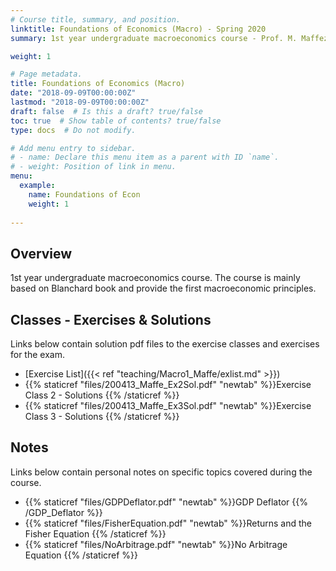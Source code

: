 ```yaml
---
# Course title, summary, and position.
linktitle: Foundations of Economics (Macro) - Spring 2020
summary: 1st year undergraduate macroeconomics course - Prof. M. Maffezzoli

weight: 1

# Page metadata.
title: Foundations of Economics (Macro)
date: "2018-09-09T00:00:00Z"
lastmod: "2018-09-09T00:00:00Z"
draft: false  # Is this a draft? true/false
toc: true  # Show table of contents? true/false
type: docs  # Do not modify.

# Add menu entry to sidebar.
# - name: Declare this menu item as a parent with ID `name`.
# - weight: Position of link in menu.
menu:
  example:
    name: Foundations of Econ
    weight: 1
    
---
```


## Overview
1st year undergraduate macroeconomics course. The course is mainly based on Blanchard book and provide the first macroeconomic principles.  

## Classes - Exercises & Solutions 
Links below contain solution pdf files to the exercise classes and exercises for the exam.
- [Exercise List]({{< ref "teaching/Macro1_Maffe/exlist.md" >}}) 
- {{% staticref "files/200413_Maffe_Ex2Sol.pdf" "newtab" %}}Exercise Class 2 - Solutions {{% /staticref %}}
- {{% staticref "files/200413_Maffe_Ex3Sol.pdf" "newtab" %}}Exercise Class 3 - Solutions {{% /staticref %}}

## Notes
Links below contain personal notes on specific topics covered during the course.
- {{% staticref "files/GDPDeflator.pdf" "newtab" %}}GDP Deflator {{% /GDP_Deflator %}}
- {{% staticref "files/FisherEquation.pdf" "newtab" %}}Returns and the Fisher Equation {{% /staticref %}}
- {{% staticref "files/NoArbitrage.pdf" "newtab" %}}No Arbitrage Equation {{% /staticref %}}




